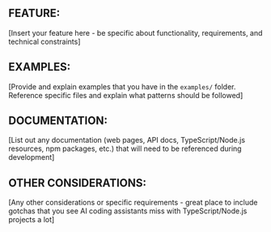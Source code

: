## FEATURE:

[Insert your feature here - be specific about functionality, requirements, and technical constraints]

## EXAMPLES:

[Provide and explain examples that you have in the `examples/` folder. Reference specific files and explain what patterns should be followed]

## DOCUMENTATION:

[List out any documentation (web pages, API docs, TypeScript/Node.js resources, npm packages, etc.) that will need to be referenced during development]

## OTHER CONSIDERATIONS:

[Any other considerations or specific requirements - great place to include gotchas that you see AI coding assistants miss with TypeScript/Node.js projects a lot]